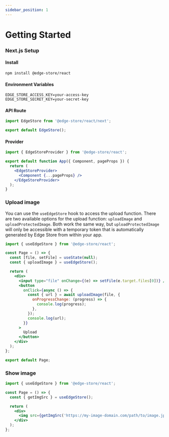 ```yaml
---
sidebar_position: 1
---
```


# Getting Started

### Next.js Setup

#### Install

```shell
npm install @edge-store/react
```

#### Environment Variables

```shell title=".env"
EDGE_STORE_ACCESS_KEY=your-access-key
EDGE_STORE_SECRET_KEY=your-secret-key
```

#### API Route

```jsx title="pages/api/edgestore/[...edgestore].ts"
import EdgeStore from '@edge-store/react/next';

export default EdgeStore();
```

#### Provider

```jsx title="pages/_app.tsx"
import { EdgeStoreProvider } from '@edge-store/react';

export default function App({ Component, pageProps }) {
  return (
    <EdgeStoreProvider>
      <Component {...pageProps} />
    </EdgeStoreProvider>
  );
}
```

### Upload image

You can use the `useEdgeStore` hook to access the upload function.
There are two available options for the upload function:
`uploadImage` and `uploadProtectedImage`.
Both work the same way, but `uploadProtectedImage` will only be accessible with a temporary token that is automatically generated by Edge Store from within your app.

```jsx
import { useEdgeStore } from '@edge-store/react';

const Page = () => {
  const [file, setFile] = useState(null);
  const { uploadImage } = useEdgeStore();

  return (
    <div>
      <input type="file" onChange={(e) => setFile(e.target.files[0])} />
      <button
        onClick={async () => {
          const { url } = await uploadImage(file, {
            onProgressChange: (progress) => {
              console.log(progress);
            },
          });
          console.log(url);
        }}
      >
        Upload
      </button>
    </div>
  );
};

export default Page;
```

### Show image

```jsx
import { useEdgeStore } from '@edge-store/react';

const Page = () => {
  const { getImgSrc } = useEdgeStore();

  return (
    <div>
      <img src={getImgSrc('https://my-image-domain.com/path/to/image.jpg')} />
    </div>
  );
};
```
